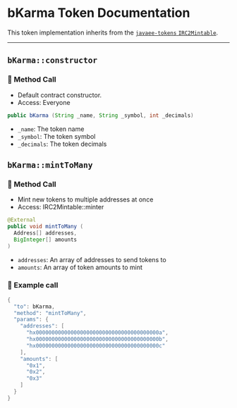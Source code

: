 # bKarma Token Documentation

This token implementation inherits from the [`javaee-tokens` `IRC2Mintable`](https://github.com/sink772/javaee-tokens/blob/022166ffbfe6eb76103c2a5d3b5325fba926efb7/tokens/src/main/java/com/iconloop/score/token/irc2/IRC2Mintable.java).

---

## `bKarma::constructor`

### 📜 Method Call

- Default contract constructor.
- Access: Everyone

```java
public bKarma (String _name, String _symbol, int _decimals)
```

- `_name`: The token name
- `_symbol`: The token symbol
- `_decimals`: The token decimals

## `bKarma::mintToMany`

### 📜 Method Call

- Mint new tokens to multiple addresses at once
- Access: IRC2Mintable::minter

```java
@External
public void mintToMany (
  Address[] addresses, 
  BigInteger[] amounts
)
```

- `addresses`: An array of addresses to send tokens to
- `amounts`: An array of token amounts to mint

### 🧪 Example call

```java
{
  "to": bKarma,
  "method": "mintToMany",
  "params": {
    "addresses": [
      "hx000000000000000000000000000000000000000a", 
      "hx000000000000000000000000000000000000000b", 
      "hx000000000000000000000000000000000000000c"
    ],
    "amounts": [
      "0x1",
      "0x2",
      "0x3"
    ]
  }
}
```
